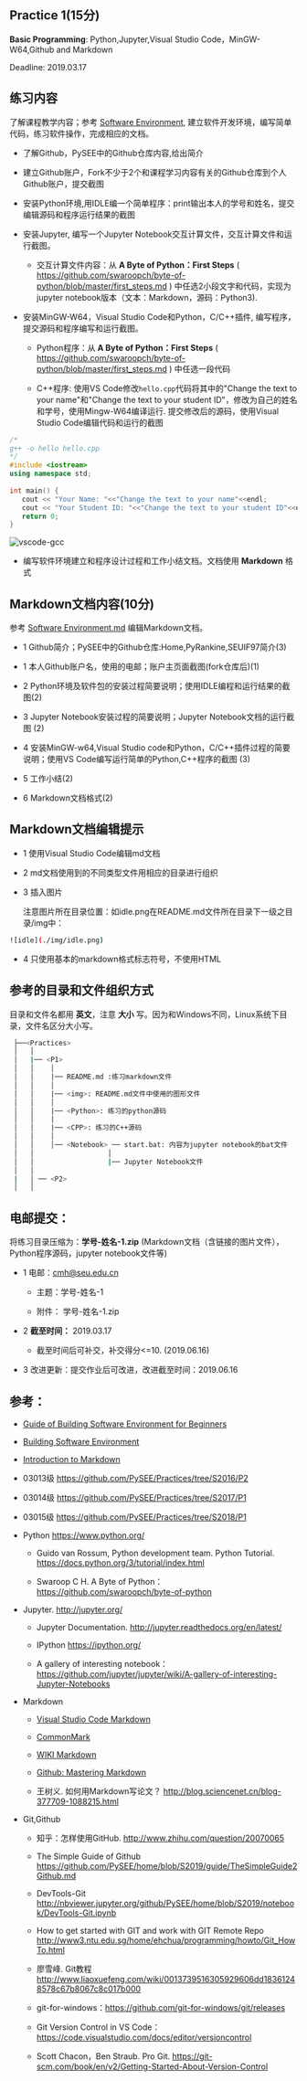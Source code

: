 ## Practice 1(15分)

**Basic Programming**: Python,Jupyter,Visual Studio Code，MinGW-W64,Github and Markdown

Deadline: 2019.03.17

## 练习内容

了解课程教学内容；参考 [Software Environment](https://github.com/PySEE/home/tree/S2019/guide/Beginner2BuildeSoftwareEnvironment.md),    建立软件开发环境，编写简单代码，练习软件操作，完成相应的文档。

* 了解Github，PySEE中的Github仓库内容,给出简介

* 建立Github账户，Fork不少于2个和课程学习内容有关的Github仓库到个人Github账户，提交截图

* 安装Python环境,用IDLE编一个简单程序：print输出本人的学号和姓名，提交编辑源码和程序运行结果的截图

* 安装Jupyter, 编写一个Jupyter Notebook交互计算文件，交互计算文件和运行截图。
   
   * 交互计算文件内容：从 **A Byte of Python：First Steps** ( https://github.com/swaroopch/byte-of-python/blob/master/first_steps.md )
   中任选2小段文字和代码，实现为jupyter notebook版本（文本：Markdown，源码：Python3).

* 安装MinGW-W64，Visual Studio Code和Python，C/C++插件, 编写程序，提交源码和程序编写和运行截图。
   
   * Python程序：从 **A Byte of Python：First Steps** ( https://github.com/swaroopch/byte-of-python/blob/master/first_steps.md )
   中任选一段代码 

   * C++程序: 使用VS Code修改`hello.cpp`代码将其中的"Change the text to your name"和"Change the text to your student ID"，修改为自己的姓名和学号，使用Mingw-W64编译运行. 提交修改后的源码，使用Visual Studio Code编辑代码和运行的截图
```cpp  
/*
g++ -o hello hello.cpp
*/
#include <iostream>
using namespace std;
 
int main() {
   cout << "Your Name: "<<"Change the text to your name"<<endl;
   cout << "Your Student ID: "<<"Change the text to your student ID"<<endl;
   return 0;
}
```
![vscode-gcc](./vscode-gcc.jpg)

* 编写软件环境建立和程序设计过程和工作小结文档。文档使用 **Markdown** 格式

## Markdown文档内容(10分)

参考 [Software Environment.md](https://github.com/PySEE/home/tree/S2019/guide/Beginner2BuildeSoftwareEnvironment.md) 编辑Markdown文档。

  * 1 Github简介；PySEE中的Github仓库:Home,PyRankine,SEUIF97简介(3)
   
  * 1 本人Github账户名，使用的电邮；账户主页面截图(fork仓库后)(1)
  
  * 2 Python环境及软件包的安装过程简要说明；使用IDLE编程和运行结果的截图(2)
  
  * 3 Jupyter Notebook安装过程的简要说明；Jupyter Notebook文档的运行截图 (2)

  * 4 安装MinGW-w64,Visual Studio code和Python，C/C++插件过程的简要说明；使用VS Code编写运行简单的Python,C++程序的截图 (3)
  
  * 5 工作小结(2)

  * 6 Markdown文档格式(2)

## Markdown文档编辑提示

* 1 使用Visual Studio Code编辑md文档

* 2 md文档使用到的不同类型文件用相应的目录进行组织

* 3 插入图片

   注意图片所在目录位置：如idle.png在README.md文件所在目录下一级之目录/img中：
```bash
![idle](./img/idle.png)
```

* 4 只使用基本的markdown格式标志符号，不使用HTML

## 参考的目录和文件组织方式

目录和文件名都用 **英文**，注意 **大小** 写。因为和Windows不同，Linux系统下目录，文件名区分大小写。

```bash
 ├──<Practices>
 │   │ 
 │   |── <P1>
 │   │    │ 
 │   │    |── README.md :练习markdown文件
 │   │    │ 
 │   │    |── <img>: README.md文件中使用的图形文件
 │   │    │ 
 │   │    |── <Python>: 练习的python源码
 │   │    |
 │   │    |── <CPP>: 练习的C++源码
 │   │    │ 
 │   │    │── <Notebook> ── start.bat: 内容为jupyter notebook的bat文件 
 │   │                  │     
 │   │                  |── Jupyter Notebook文件
 │   │
 |   │ ── <P2>
 │   │ 
```

## 电邮提交：

将练习目录压缩为：**学号-姓名-1.zip** (Markdown文档（含链接的图片文件），Python程序源码，jupyter notebook文件等)

* 1 电邮：cmh@seu.edu.cn

  * 主题：学号-姓名-1
  
  * 附件： 学号-姓名-1.zip

* 2 **截至时间：** 2019.03.17

  * 截至时间后可补交，补交得分<=10. (2019.06.16)

* 3 改进更新：提交作业后可改进，改进截至时间：2019.06.16

## 参考：

* [Guide of  Building Software Environment for Beginners](https://github.com/PySEE/home/tree/S2019/guide/Beginner2BuildeSoftwareEnvironment.md) 

* [Building Software Environment](https://github.com/PySEE/home/tree/S2019/guide/BuildingSoftwareEnvironment.md)

* [Introduction to Markdown](https://github.com/PySEE/home/blob/S2019/guide/Introduction2Markdown.md)

* 03013级 https://github.com/PySEE/Practices/tree/S2016/P2  

* 03014级 https://github.com/PySEE/Practices/tree/S2017/P1  

* 03015级 https://github.com/PySEE/Practices/tree/S2018/P1  

* Python https://www.python.org/

   * Guido van Rossum, Python development team. Python Tutorial. https://docs.python.org/3/tutorial/index.html

   * Swaroop C H. A Byte of Python：https://github.com/swaroopch/byte-of-python

* Jupyter. http://jupyter.org/
    
    * Jupyter Documentation. http://jupyter.readthedocs.org/en/latest/
    
    * IPython https://ipython.org/
    
    * A gallery of interesting notebook： https://github.com/jupyter/jupyter/wiki/A-gallery-of-interesting-Jupyter-Notebooks

* Markdown
  
   * [Visual Studio Code Markdown](https://code.visualstudio.com/docs/languages/markdown/)

   * [CommonMark](http://commonmark.org/)
  
   * [WIKI Markdown](https://en.wikipedia.org/wiki/Markdown)

   * [Github: Mastering Markdown](https://guides.github.com/features/mastering-markdown/)
   
   * 王树义. 如何用Markdown写论文？ http://blog.sciencenet.cn/blog-377709-1088215.html

* Git,Github

   * 知乎：怎样使用GitHub. http://www.zhihu.com/question/20070065

   * The Simple Guide of Github https://github.com/PySEE/home/blob/S2019/guide/TheSimpleGuide2Github.md

   * DevTools-Git  http://nbviewer.jupyter.org/github/PySEE/home/blob/S2019/notebook/DevTools-Git.ipynb

   * How to get started with GIT and work with GIT Remote Repo http://www3.ntu.edu.sg/home/ehchua/programming/howto/Git_HowTo.html

   * 廖雪峰. Git教程  http://www.liaoxuefeng.com/wiki/0013739516305929606dd18361248578c67b8067c8c017b000

   * git-for-windows：https://github.com/git-for-windows/git/releases
 
   * Git Version Control in VS Code：https://code.visualstudio.com/docs/editor/versioncontrol

   * Scott Chacon，Ben Straub. Pro Git. https://git-scm.com/book/en/v2/Getting-Started-About-Version-Control

